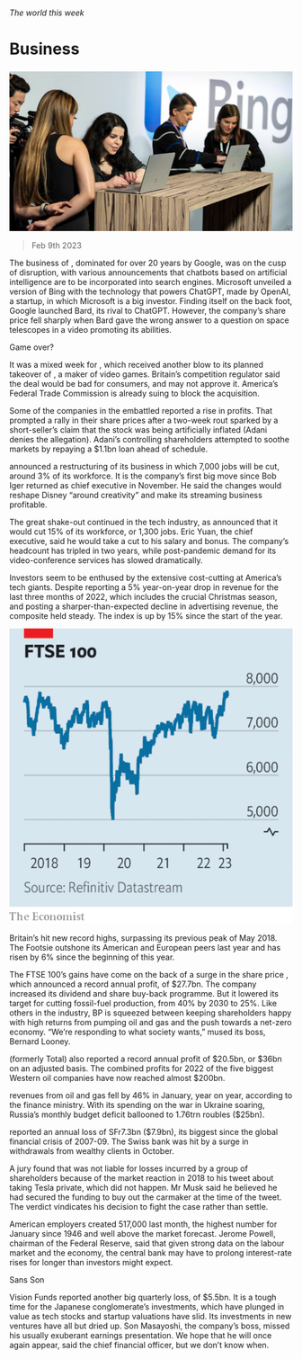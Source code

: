 ###### The world this week

# Business 

#####  

![image](images/20230211_WWP501.jpg) 

> Feb 9th 2023 

The business of , dominated for over 20 years by Google, was on the cusp of disruption, with various announcements that chatbots based on artificial intelligence are to be incorporated into search engines. Microsoft unveiled a version of Bing with the technology that powers ChatGPT, made by OpenAI, a startup, in which Microsoft is a big investor. Finding itself on the back foot, Google launched Bard, its rival to ChatGPT. However, the company’s share price fell sharply when Bard gave the wrong answer to a question on space telescopes in a video promoting its abilities. 

Game over?

It was a mixed week for , which received another blow to its planned takeover of , a maker of video games. Britain’s competition regulator said the deal would be bad for consumers, and may not approve it. America’s Federal Trade Commission is already suing to block the acquisition. 

Some of the companies in the embattled  reported a rise in profits. That prompted a rally in their share prices after a two-week rout sparked by a short-seller’s claim that the stock was being artificially inflated (Adani denies the allegation). Adani’s controlling shareholders attempted to soothe markets by repaying a $1.1bn loan ahead of schedule. 

 announced a restructuring of its business in which 7,000 jobs will be cut, around 3% of its workforce. It is the company’s first big move since Bob Iger returned as chief executive in November. He said the changes would reshape Disney “around creativity” and make its streaming business profitable. 

The great shake-out continued in the tech industry, as  announced that it would cut 15% of its workforce, or 1,300 jobs. Eric Yuan, the chief executive, said he would take a cut to his salary and bonus. The company’s headcount has tripled in two years, while post-pandemic demand for its video-conference services has slowed dramatically. 

Investors seem to be enthused by the extensive cost-cutting at America’s tech giants. Despite  reporting a 5% year-on-year drop in revenue for the last three months of 2022, which includes the crucial Christmas season, and  posting a sharper-than-expected decline in advertising revenue, the  composite held steady. The index is up by 15% since the start of the year. 

![image](images/20230211_WWC717.png) 


Britain’s  hit new record highs, surpassing its previous peak of May 2018. The Footsie outshone its American and European peers last year and has risen by 6% since the beginning of this year. 

The FTSE 100’s gains have come on the back of a surge in the share price , which announced a record annual profit, of $27.7bn. The company increased its dividend and share buy-back programme. But it lowered its target for cutting fossil-fuel production, from 40% by 2030 to 25%. Like others in the industry, BP is squeezed between keeping shareholders happy with high returns from pumping oil and gas and the push towards a net-zero economy. “We’re responding to what society wants,” mused its boss, Bernard Looney. 

 (formerly Total) also reported a record annual profit of $20.5bn, or $36bn on an adjusted basis. The combined profits for 2022 of the five biggest Western oil companies have now reached almost $200bn. 

revenues from oil and gas fell by 46% in January, year on year, according to the finance ministry. With its spending on the war in Ukraine soaring, Russia’s monthly budget deficit ballooned to 1.76trn roubles ($25bn).

 reported an annual loss of SFr7.3bn ($7.9bn), its biggest since the global financial crisis of 2007-09. The Swiss bank was hit by a surge in withdrawals from wealthy clients in October. 

A jury found that  was not liable for losses incurred by a group of shareholders because of the market reaction in 2018 to his tweet about taking Tesla private, which did not happen. Mr Musk said he believed he had secured the funding to buy out the carmaker at the time of the tweet. The verdict vindicates his decision to fight the case rather than settle. 

American employers created 517,000  last month, the highest number for January since 1946 and well above the market forecast. Jerome Powell, chairman of the Federal Reserve, said that given strong data on the labour market and the economy, the central bank may have to prolong interest-rate rises for longer than investors might expect. 

Sans Son

 Vision Funds reported another big quarterly loss, of $5.5bn. It is a tough time for the Japanese conglomerate’s investments, which have plunged in value as tech stocks and startup valuations have slid. Its investments in new ventures have all but dried up. Son Masayoshi, the company’s boss, missed his usually exuberant earnings presentation. We hope that he will once again appear, said the chief financial officer, but we don’t know when. 

